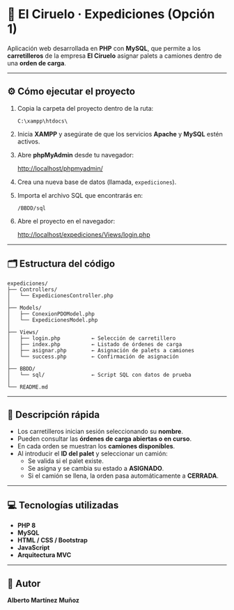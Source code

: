 # 🚚 El Ciruelo · Expediciones (Opción 1)
 
Aplicación web desarrollada en **PHP** con **MySQL**, que permite a los **carretilleros** de la empresa **El Ciruelo** asignar palets a camiones dentro de una **orden de carga**.

---

## ⚙️ Cómo ejecutar el proyecto

1. Copia la carpeta del proyecto dentro de la ruta:

   ```
   C:\xampp\htdocs\
   ```

2. Inicia **XAMPP** y asegúrate de que los servicios **Apache** y **MySQL** estén activos.

3. Abre **phpMyAdmin** desde tu navegador:

   [http://localhost/phpmyadmin/](http://localhost/phpmyadmin/)

4. Crea una nueva base de datos (llamada, `expediciones`).

5. Importa el archivo SQL que encontrarás en:

   ```
   /BBDD/sql
   ```

6. Abre el proyecto en el navegador:

   [http://localhost/expediciones/Views/login.php](http://localhost/expediciones/Views/login.php)

---

## 🗂️ Estructura del código

```
expediciones/
├── Controllers/
│   └── ExpedicionesController.php
│
├── Models/
│   ├── ConexionPDOModel.php
│   └── ExpedicionesModel.php
│
├── Views/
│   ├── login.php          ← Selección de carretillero
│   ├── index.php          ← Listado de órdenes de carga
│   ├── asignar.php        ← Asignación de palets a camiones
│   └── success.php        ← Confirmación de asignación
│
├── BBDD/
│   └── sql/               ← Script SQL con datos de prueba
│
└── README.md
```

---

## 🧠 Descripción rápida

- Los carretilleros inician sesión seleccionando su **nombre**.  
- Pueden consultar las **órdenes de carga abiertas o en curso**.  
- En cada orden se muestran los **camiones disponibles**.  
- Al introducir el **ID del palet** y seleccionar un camión:
  - Se valida si el palet existe.  
  - Se asigna y se cambia su estado a **ASIGNADO**.  
  - Si el camión se llena, la orden pasa automáticamente a **CERRADA**.  

---

## 💻 Tecnologías utilizadas

- **PHP 8**
- **MySQL**
- **HTML / CSS / Bootstrap**
- **JavaScript**
- **Arquitectura MVC**

---

## 👤 Autor

**Alberto Martínez Muñoz**

